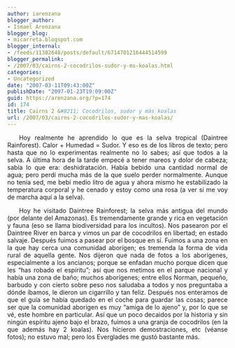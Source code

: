 ```yaml
---
author: iarenzana
blogger_author:
- Ismael Arenzana
blogger_blog:
- micarreta.blogspot.com
blogger_internal:
- /feeds/11302648/posts/default/6714701216444514599
blogger_permalink:
- /2007/03/cairns-2-cocodrilos-sudor-y-ms-koalas.html
categories:
- Uncategorized
date: "2007-03-11T09:43:00Z"
publishDate: "2097-01-23T19:09:00Z"
guid: https://arenzana.org/?p=174
id: 174
title: Cairns 2 &#8211; Cocodrilos, sudor y más koalas
url: /2007/03/cairns-2-cocodrilos-sudor-y-mas-koalas/
---
```

<p style="text-align:justify;text-indent:20pt;">
  Hoy realmente he aprendido lo que es la selva tropical (Daintree Rainforest). Calor + Humedad = Sudor. Y eso es de los libros de texto; pero hasta que no lo experimentas realmente no lo sabes; así que todos a la selva. A última hora de la tarde empecé a tener mareos y dolor de cabeza; sabía lo que era: deshidratación. Había bebido una cantidad normal de agua; pero perdí mucha más de la que suelo perder normalmente. Aunque no tenía sed, me bebí medio litro de agua y ahora mismo he estabilizado la temperatura corporal y he cenado y estoy como una rosa (a ver si me voy de marcha aquí a la selva).
</p>

<p style="text-align:justify;text-indent:20pt;">
  Hoy he visitado Daintree Rainforest; la selva más antigua del mundo (por delante del Amazonas). Es tremendamente grande y rica en vegetación y fauna (eso se llama biodiversidad para los incultos). Nos pasearon por el Daintree River en barca y vimos un par de cocodrilos en libertad; en estado salvaje. Después fuimos a pasear por el bosque en sí. Fuimos a una zona en la que hay cerca una comunidad aborígen; es tremenda la forma de vida rural de aquella gente. Nos dijeron que nada de fotos a los aborígenes, especialmente a los ancianos; porque se enfadan mucho porque dicen que les &#8220;has robado el espíritu&#8221;; así que nos metimos en el parque nacional y había una zona de baño; muchos aborígenes; entre ellos Norman, pequeño, barbudo y con cierto sobre peso nos saludaba a todos y nos preguntaba a dónde íbamos, le dieron un cigarrillo y tan feliz. Después nos enteramos de que el guía se había quedado en el coche para guardar las cosas; parece ser que la comunidad aborigen es muy &#8220;amiga de lo ajeno&#8221; y, por lo que se vé, este hombre en particular. Así que un poco decaidos por la historia y sin ningún espíritu ajeno bajo el brazo, fuimos a una granja de cocodrilos (en la que además hay 2 koalas). Nos hicieron demostraciones, etc (véanse fotos); no estuvo mal; pero los Everglades me gustó bastante más.
</p>
